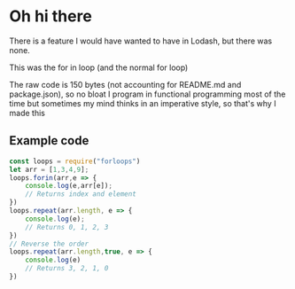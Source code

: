 # Oh hi there

There is a feature I would have wanted to have in Lodash, but there was none.

This was the for in loop (and the normal for loop)

 The raw code is 150 bytes (not accounting for README.md and package.json), so no bloat
 I program in functional programming most of the time but sometimes my mind thinks in an imperative style, so that's why I made this

## Example code

```javascript
const loops = require("forloops")
let arr = [1,3,4,9];
loops.forin(arr,e => {
    console.log(e,arr[e]);
    // Returns index and element
})
loops.repeat(arr.length, e => {
    console.log(e);
    // Returns 0, 1, 2, 3
})
// Reverse the order
loops.repeat(arr.length,true, e => {
    console.log(e)
    // Returns 3, 2, 1, 0
})
```

